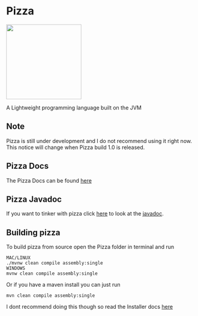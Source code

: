 # Pizza
<img src=https://raw.githubusercontent.com/Interfiber/Pizza/master/repo/images/logo.png height=200 width=200><img>

A Lightweight programming language built on the JVM

## Note
Pizza is still under development and I do not recommend using it right now. This notice will change when Pizza build 1.0 is
released.


## Pizza Docs
The Pizza Docs can be found [here](https://interfiber.github.io/pizza-docs)
## Pizza Javadoc
If you want to tinker with pizza click [here](https://interfiber.github.io/pizza/dev/javadoc) to look at the [javadoc](https://en.wikipedia.org/wiki/Javadoc).
## Building pizza
To build pizza from source open the Pizza folder in terminal and run 
```
MAC/LINUX
./mvnw clean compile assembly:single
WINDOWS
mvnw clean compile assembly:single
```
Or if you have a maven install you can just run
```
mvn clean compile assembly:single

```
I dont recommend doing this though so read the Installer docs [here](https://interfiber.github.io/docs/pizza-installer)

